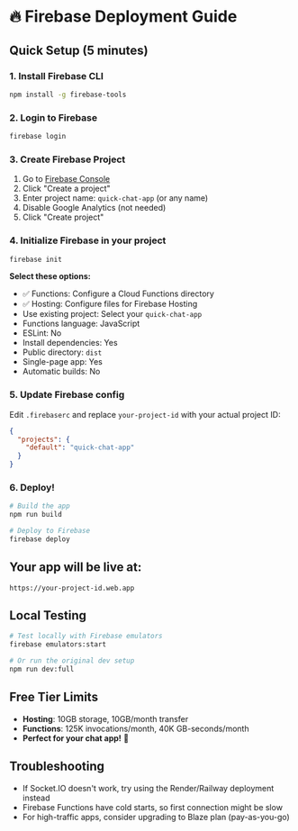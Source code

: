 # 🔥 Firebase Deployment Guide

## Quick Setup (5 minutes)

### 1. Install Firebase CLI
```bash
npm install -g firebase-tools
```

### 2. Login to Firebase
```bash
firebase login
```

### 3. Create Firebase Project
1. Go to [Firebase Console](https://console.firebase.google.com)
2. Click "Create a project"
3. Enter project name: `quick-chat-app` (or any name)
4. Disable Google Analytics (not needed)
5. Click "Create project"

### 4. Initialize Firebase in your project
```bash
firebase init
```

**Select these options:**
- ✅ Functions: Configure a Cloud Functions directory
- ✅ Hosting: Configure files for Firebase Hosting
- Use existing project: Select your `quick-chat-app`
- Functions language: JavaScript
- ESLint: No
- Install dependencies: Yes
- Public directory: `dist`
- Single-page app: Yes
- Automatic builds: No

### 5. Update Firebase config
Edit `.firebaserc` and replace `your-project-id` with your actual project ID:
```json
{
  "projects": {
    "default": "quick-chat-app"
  }
}
```

### 6. Deploy!
```bash
# Build the app
npm run build

# Deploy to Firebase
firebase deploy
```

## Your app will be live at:
`https://your-project-id.web.app`

## Local Testing
```bash
# Test locally with Firebase emulators
firebase emulators:start

# Or run the original dev setup
npm run dev:full
```

## Free Tier Limits
- **Hosting**: 10GB storage, 10GB/month transfer
- **Functions**: 125K invocations/month, 40K GB-seconds/month
- **Perfect for your chat app!** 🎉

## Troubleshooting
- If Socket.IO doesn't work, try using the Render/Railway deployment instead
- Firebase Functions have cold starts, so first connection might be slow
- For high-traffic apps, consider upgrading to Blaze plan (pay-as-you-go)